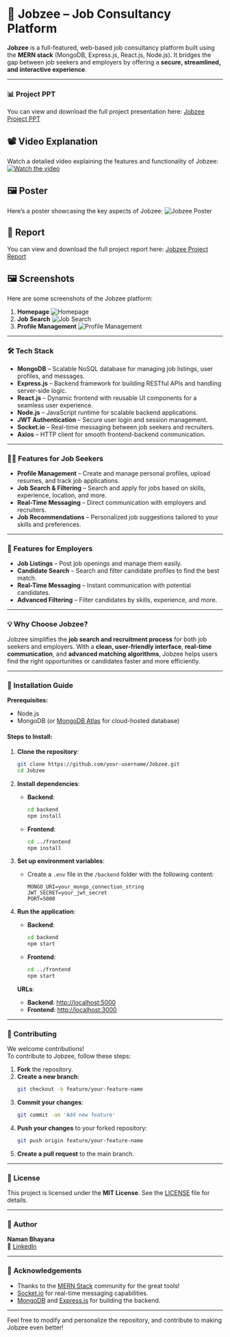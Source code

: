 
# 🚀 Jobzee – Job Consultancy Platform

**Jobzee** is a full-featured, web-based job consultancy platform built using the **MERN stack** (MongoDB, Express.js, React.js, Node.js). It bridges the gap between job seekers and employers by offering a **secure, streamlined, and interactive experience**.

---
### 📊 **Project PPT**
You can view and download the full project presentation here:
[Jobzee Project PPT](assets/Jobzee_Presentation.pptx)

## 📽️ **Video Explanation**
Watch a detailed video explaining the features and functionality of Jobzee:
[![Watch the video](https://img.youtube.com/vi/your_video_id/0.jpg)](https://www.youtube.com/watch?v=your_video_id)

## 🖼️ **Poster**
Here’s a poster showcasing the key aspects of Jobzee:
![Jobzee Poster](assets/jobzee_poster.png)

## 📄 **Report**
You can view and download the full project report here:
[Jobzee Project Report](assets/Jobzee_Report.pdf)

## 🖼️ **Screenshots**
Here are some screenshots of the Jobzee platform:

1. **Homepage**
   ![Homepage](assets/screenshot_homepage.png)
2. **Job Search**
   ![Job Search](assets/screenshot_job_search.png)
3. **Profile Management**
   ![Profile Management](assets/screenshot_profile_management.png)
---

### 🛠️ **Tech Stack**

- **MongoDB** – Scalable NoSQL database for managing job listings, user profiles, and messages.
- **Express.js** – Backend framework for building RESTful APIs and handling server-side logic.
- **React.js** – Dynamic frontend with reusable UI components for a seamless user experience.
- **Node.js** – JavaScript runtime for scalable backend applications.
- **JWT Authentication** – Secure user login and session management.
- **Socket.io** – Real-time messaging between job seekers and recruiters.
- **Axios** – HTTP client for smooth frontend-backend communication.

---

### 👨‍💼 **Features for Job Seekers**

- **Profile Management** – Create and manage personal profiles, upload resumes, and track job applications.
- **Job Search & Filtering** – Search and apply for jobs based on skills, experience, location, and more.
- **Real-Time Messaging** – Direct communication with employers and recruiters.
- **Job Recommendations** – Personalized job suggestions tailored to your skills and preferences.

---

### 🏢 **Features for Employers**

- **Job Listings** – Post job openings and manage them easily.
- **Candidate Search** – Search and filter candidate profiles to find the best match.
- **Real-Time Messaging** – Instant communication with potential candidates.
- **Advanced Filtering** – Filter candidates by skills, experience, and more.

---

### 💡 **Why Choose Jobzee?**

Jobzee simplifies the **job search and recruitment process** for both job seekers and employers. With a **clean, user-friendly interface**, **real-time communication**, and **advanced matching algorithms**, Jobzee helps users find the right opportunities or candidates faster and more efficiently.

---

### 🚀 **Installation Guide**

**Prerequisites:**
- Node.js  
- MongoDB (or [MongoDB Atlas](https://www.mongodb.com/cloud/atlas) for cloud-hosted database)

#### **Steps to Install:**

1. **Clone the repository**:
   ```bash
   git clone https://github.com/your-username/Jobzee.git
   cd Jobzee
   ```

2. **Install dependencies**:
   - **Backend**:
     ```bash
     cd backend
     npm install
     ```
   - **Frontend**:
     ```bash
     cd ../frontend
     npm install
     ```

3. **Set up environment variables**:
   - Create a `.env` file in the `/backend` folder with the following content:
     ```
     MONGO_URI=your_mongo_connection_string
     JWT_SECRET=your_jwt_secret
     PORT=5000
     ```

4. **Run the application**:
   - **Backend**:
     ```bash
     cd backend
     npm start
     ```
   - **Frontend**:
     ```bash
     cd ../frontend
     npm start
     ```

   **URLs**:
   - **Backend**: [http://localhost:5000](http://localhost:5000)
   - **Frontend**: [http://localhost:3000](http://localhost:3000)

---

### 🤝 **Contributing**

We welcome contributions!  
To contribute to Jobzee, follow these steps:

1. **Fork** the repository.
2. **Create a new branch**:
   ```bash
   git checkout -b feature/your-feature-name
   ```
3. **Commit your changes**:
   ```bash
   git commit -am 'Add new feature'
   ```
4. **Push your changes** to your forked repository:
   ```bash
   git push origin feature/your-feature-name
   ```
5. **Create a pull request** to the main branch.

---

### 📄 **License**

This project is licensed under the **MIT License**. See the [LICENSE](LICENSE) file for details.

---

### 👤 **Author**

**Naman Bhayana**  
🔗 [LinkedIn](https://www.linkedin.com/in/namanbhayana007)  

---

### 📑 **Acknowledgements**

- Thanks to the [MERN Stack](https://mern.io/) community for the great tools!
- [Socket.io](https://socket.io/) for real-time messaging capabilities.
- [MongoDB](https://www.mongodb.com/) and [Express.js](https://expressjs.com/) for building the backend.

---

Feel free to modify and personalize the repository, and contribute to making Jobzee even better!
